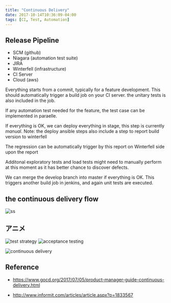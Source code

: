 ```yaml
---
title: "Continuous Delivery"
date: 2017-10-14T10:36:09-04:00
tags: [CI, Test, Automation]
---
```


## Release Pipeline

- SCM (github)
- Niagara (automation test suite)
- JIRA
- Winterfell (infrastructure)
- CI Server
- Cloud (aws)

Everything starts from a commit, typically for a feature development. This should automatically trigger a build job on your CI server. the unitary tests is also included in the job.

If any automation test needed for the feature, the test case can be implemented in paraelle.

If everything is OK, we can deploy everything in stage, this step is currently *manual*.
Note: the deploy ansible steps also include a step to report build version to winterfell

The regression can be automatically trigger by this report on Winterfell side upon the report

Additonal exploratory tests and load tests might need to manually perform at this moment as it has better chance to discover defects.

We can merge the develop branch into master if everything is OK. This triggers another build job in jenkins, and again unit tests are executed.




## the continuous delivery flow




![ss](https://continuousdelivery.com/images/pipeline-branching.png)
## アニメ

![test strategy](https://upload.wikimedia.org/wikipedia/commons/c/c9/Continous_Delivery_Test_Strategy.jpg)
![acceptance testing](https://upload.wikimedia.org/wikipedia/commons/4/47/Continous_Delivery_Automated_Acceptance_Testing.jpg)

![continuous delivery](http://continuousdelivery.com/wp-content/uploads/2014/02/01_CD_the_idea_low-res.jpg)

## Reference

- https://www.gocd.org/2017/07/05/product-manager-guide-continuous-delivery.html

- http://www.informit.com/articles/article.aspx?p=1833567